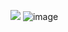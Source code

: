 ![](images/Hasil.png)
![image](https://user-images.githubusercontent.com/73431564/136031702-fd506b71-9bc4-4b36-8bd8-45d1d6d474b7.png)

